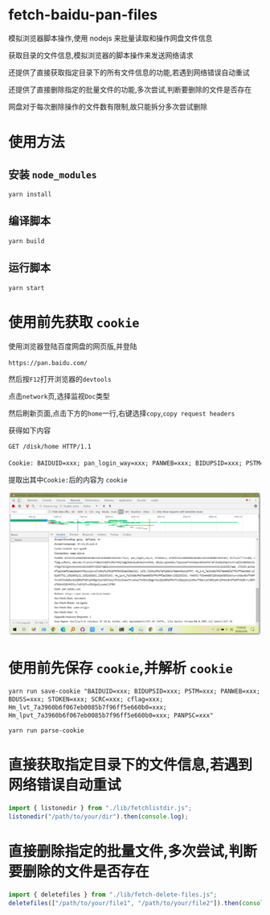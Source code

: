 # fetch-baidu-pan-files

模拟浏览器脚本操作,使用 nodejs 来批量读取和操作网盘文件信息

获取目录的文件信息,模拟浏览器的脚本操作来发送网络请求

还提供了直接获取指定目录下的所有文件信息的功能,若遇到网络错误自动重试

还提供了直接删除指定的批量文件的功能,多次尝试,判断要删除的文件是否存在

网盘对于每次删除操作的文件数有限制,故只能拆分多次尝试删除

# 使用方法

## 安装 `node_modules`

```shell
yarn install
```

## 编译脚本

```shell
yarn build
```

## 运行脚本

```shell
yarn start
```

# 使用前先获取 `cookie`

使用浏览器登陆百度网盘的网页版,并登陆

`https://pan.baidu.com/`

然后按`F12`打开浏览器的`devtools`

点击`network`页,选择监视`Doc`类型

然后刷新页面,点击下方的`home`一行,右键选择`copy`,`copy request headers`

获得如下内容

```txt
GET /disk/home HTTP/1.1

Cookie: BAIDUID=xxx; pan_login_way=xxx; PANWEB=xxx; BIDUPSID=xxx; PSTM=xxx; cflag=xxx; BDCLND=xxx; BDUSS=xxx; STOKEN=xxx; SCRC=xxx; Hm_lvt_7a3960b6f067eb0085b7f96ff5e660b0=xxx; Hm_lpvt_7a3960b6f067eb0085b7f96ff5e660b0=xxx; PANPSC=xxx

```

提取出其中`Cookie:`后的内容为 `cookie`

![./sshot-2020-02-26-[13-50-52].png](sshot-2020-02-26-%5B13-50-52%5D.png)

# 使用前先保存 `cookie`,并解析 `cookie`

```shell
yarn run save-cookie "BAIDUID=xxx; BIDUPSID=xxx; PSTM=xxx; PANWEB=xxx; BDUSS=xxx; STOKEN=xxx; SCRC=xxx; cflag=xxx; Hm_lvt_7a3960b6f067eb0085b7f96ff5e660b0=xxx; Hm_lpvt_7a3960b6f067eb0085b7f96ff5e660b0=xxx; PANPSC=xxx"
```

```shell
yarn run parse-cookie
```

# 直接获取指定目录下的文件信息,若遇到网络错误自动重试

```js
import { listonedir } from "./lib/fetchlistdir.js";
listonedir("/path/to/your/dir").then(console.log);
```

# 直接删除指定的批量文件,多次尝试,判断要删除的文件是否存在

```js
import { deletefiles } from "./lib/fetch-delete-files.js";
deletefiles(["/path/to/your/file1", "/path/to/your/file2"]).then(console.log);
```
